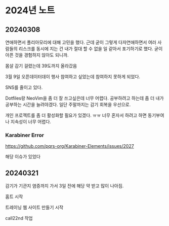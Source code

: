 # 2024년 노트

## 20240308

연애하면서 폴리아모리에 대해 고민을 했다. 근데 굳이 그렇게 다자연애하면서 여러 사람들의 리스크를 동시에 지는 건 내가 절대 할 수 없을 일 같아서 포기하기로 했다. 굳이 아픈 것을 경험하지 않아도 되니까.

몸살 감기 걸렸는데 39도까지 올라갔음

3월 9일 오픈데이터데이 행사 참여하고 싶었는데 참여하지 못하게 되었다.

SNS를 줄이고 있다.

Dotfiles랑 NeoVim을 좀 더 잘 쓰고싶은데 너무 어렵다. 공부하려고 하는데 좀 더 내가 공부하는 시간을 늘려야겠다. 일단 주말까지는 감기 회복을 우선으로.

개인 프로젝트를 좀 더 활성화할 필요가 있겠다. ㅠㅠ 너무 혼자서 하려고 하면 동기부여나 지속성이 너무 어렵다.

### Karabiner Error

https://github.com/pqrs-org/Karabiner-Elements/issues/2027

해당 이슈가 있었다

## 20240321

감기가 기관지 염증까지 가서 3일 전에 해당 약 받고 많이 나아짐.

홈트 시작

트레이닝 웹 사이트 만들기 시작

call22nd 작업
